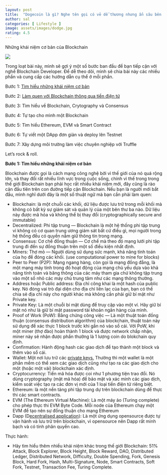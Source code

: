 ```yaml
---
layout: post
title:  "Dogecoin là gì? Nghe tên gọi có vẻ dễ thương nhưng ẩn sâu bên trong đó là điều gì đang chờ đón chúng ta?"
author: sal
categories: [ Lifestyle ]
image: assets/images/dodge.jpg
rating: 4.5
---
```


Những khái niệm cơ bản của Blockchain

![](https://miro.medium.com/max/4800/1*oG1PT1RbSxhSnQh_JWvmhQ.png)

Trong loạt bài này, mình sẽ gợi ý một số bước ban đầu để bạn tiếp cận với nghề Blockchain Developer. Để dễ theo dõi, mình sẽ chia bài này các nhiều phần và cung cấp các hướng dẫn cụ thể ở mỗi phần.

Bước 1: [Tìm hiểu những khái niệm cơ bản](https://medium.com/genesis-block-lab/trở-thành-blockchain-developer-p-1-khái-niệm-cơ-bản-fa835601233b)

Bước 2: [Làm quen với Blockchain thông qua tiền điện tử](https://medium.com/genesis-block-lab/cách-thức-hoạt-động-của-blockchain-53f168e61047)

Bước 3: Tìm hiểu về Blockchain, Crytography và Consensus

Bước 4: Tự tạo cho mình một Blockchain

Bước 5: Tìm hiểu Ethereum, EVM và Smart Contract

Bước 6: Tự viết một DApp đơn giản và deploy lên Testnet

Bước 7: Xây dựng môi trường làm việc chuyên nghiệp với Truffle

Let’s rock & roll.

**Bước 1: Tìm hiểu những khái niệm cơ bản**

Blockchain được gọi là cách mạng công nghệ bởi vì thế giới của nó quá rộng lớn, và thay đổi rất nhiều lĩnh vực trong cuộc sống, chính vì thế trong trong thế giới Blockchain bạn phải học rất nhiều khái niệm mới, đây cũng là rào cản đầu tiên trên con đường tiếp cận Blockchain. Nếu bạn là người mới bắt đầu, mình nghĩ dưới đây là một số thuật ngữ mà bạn cần phải làm quen:

*   Blockchain: là một chuỗi các khối, dữ liệu được lưu trữ trong mỗi khối mà không có bất kỳ sự giám sát và quản lý của một bên thư ba nào. Dữ liệu này được mã hóa và không thể bị thay đổi (cryptographically secure and immutable)
*   Decentralized: Phi tập trung — Blockchain là một hệ thống phi tập trung vì không có cơ quan trung ương giám sát bất cứ điều gì, mọi người trong hệ thống đều có quyền nắm giữ thông tin trong mạng.
*   Consensus: Cơ chế đồng thuận — Cơ chế mà theo đó mạng lưới phi tập trung đi đến sự đồng thuận trên một số điều kiện nhất định.
*   Miners: Thợ mỏ — Người dùng sử dụng sức mạnh, khả năng tính toán của họ để đóng các khối. (use computational power to mine for blocks)
*   Peer to Peer (P2P): Mạng ngang hàng, còn gọi là mạng đồng đẳng, là một mạng máy tính trong đó hoạt động của mạng chủ yếu dựa vào khả năng tính toán và băng thông của các máy tham gia chứ không tập trung vào một số nhỏ các máy chủ trung tâm như các mạng thông thường.
*   Address hoặc Public address: Địa chỉ công khai là một hash của public key. Nó đóng vai trò đại diện cho địa chỉ liên lạc của bạn, bạn có thể chia sẻ địa chỉ này cho người khác mà không cần phải giữ bí mật như Private key.
*   Private Key: Là một chuỗi bí mật dùng để truy cập vào một ví. Hãy giữ bí mật nó như là giữ bí mật password tài khoản ngân hàng của mình.
*   Proof of Work (PoW): Bằng chứng công việc — Là một thuật toán đồng thuận (consensus distribution algorithm) của blockchain, thuật toán này sử dụng để xác thực 1 block trước khi gắn nó vào sổ cái. Với PoW, khi một miner (thợ đào) hoàn thành 1 block và được network chấp nhận, miner này sẽ nhận được phần thưởng là 1 lượng coin do blokchain quy định.
*   Confirmation: Hành động hash các giao dịch để tạo thành một block và thêm vào sổ cái.
*   Wallet: Một nơi lưu trữ các [private keys.](https://blockgeeks.com/guides/cryptocurrency-wallet-guide/) Thường thì một wallet là một phần mềm có thể xem các giao dịch cũng như tạo ra các giao dịch cho một (hoặc một vài) blockchain xác định.
*   Cryptocurrency: Tiền mã hóa được coi như 1 phương tiện trao đổi. Nó dùng cryptography (mật mã hóa) để bảo mật và xác minh các giao dịch, kiểm soát việc tạo ra các đơn vị mới của 1 loại tiền điện tử riêng biệt.
*   Ethereum: là một nền tảng phi tập trung dự trên blockchain dùng để thực thi các smart contracts.
*   EVM (The Ethereum Virtual Machine): Là một máy ảo (Turing complete) cho phép thực thi EVM Byte Code. Mỗi node của Ethereum chạy một EVM để tạo nên sự đồng thuận cho mạng Ethereum
*   Dapp (D[ecentralised application](https://blockgeeks.com/guides/dapps-the-decentralized-future/)): Là một ứng dụng opensource được tự vận hành và lưu trữ trên blockchain, vì opensource nên Dapp rất minh bạch và có tính phân quyền cao.

Thực hành:

*   Hãy tìm hiểu thêm nhiều khái niệm khác trong thế giới Blockchain: 51% Attack, Block Explorer, Block Height, Block Reward, DAO, Distributed Ledger, Distributed Network, Difficulty, Double Spending, Fork, Genesis Block, Hard Fork, Hash, Multi-Signature, Node, Smart Contracts, Soft Fork, Testnet, Transaction Fee, Turing Complete.
